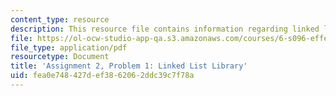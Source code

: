 ```yaml
---
content_type: resource
description: This resource file contains information regarding linked list library.
file: https://ol-ocw-studio-app-qa.s3.amazonaws.com/courses/6-s096-effective-programming-in-c-and-c-january-iap-2014/fea0e748427def3862062ddc39c7f78a_MIT6_S096IAP14_ass2_p1.pdf
file_type: application/pdf
resourcetype: Document
title: 'Assignment 2, Problem 1: Linked List Library'
uid: fea0e748-427d-ef38-6206-2ddc39c7f78a
---
```

